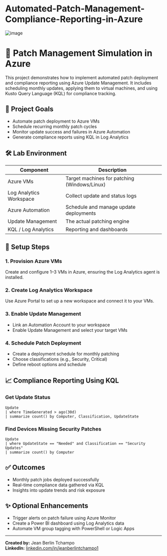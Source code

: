 # Automated-Patch-Management-Compliance-Reporting-in-Azure

![image](https://github.com/user-attachments/assets/5d1a3871-c873-46d0-bd8e-359028ef7a4e)


# 🔧 Patch Management Simulation in Azure

This project demonstrates how to implement automated patch deployment and compliance reporting using Azure Update Management. It includes scheduling monthly updates, applying them to virtual machines, and using Kusto Query Language (KQL) for compliance tracking.

## 🎯 Project Goals

- Automate patch deployment to Azure VMs
- Schedule recurring monthly patch cycles
- Monitor update success and failures in Azure Automation
- Generate compliance reports using KQL in Log Analytics

## 🛠️ Lab Environment

| Component               | Description                                  |
|------------------------|----------------------------------------------|
| Azure VMs              | Target machines for patching (Windows/Linux) |
| Log Analytics Workspace| Collect update and status logs               |
| Azure Automation       | Schedule and manage update deployments       |
| Update Management      | The actual patching engine                   |
| KQL / Log Analytics    | Reporting and dashboards                     |

## 🔧 Setup Steps

### 1. Provision Azure VMs
Create and configure 1–3 VMs in Azure, ensuring the Log Analytics agent is installed.

### 2. Create Log Analytics Workspace
Use Azure Portal to set up a new workspace and connect it to your VMs.

### 3. Enable Update Management
- Link an Automation Account to your workspace
- Enable Update Management and select your target VMs

### 4. Schedule Patch Deployment
- Create a deployment schedule for monthly patching
- Choose classifications (e.g., Security, Critical)
- Define reboot options and schedule

## 📈 Compliance Reporting Using KQL

### Get Update Status
```kusto
Update
| where TimeGenerated > ago(30d)
| summarize count() by Computer, Classification, UpdateState
```

### Find Devices Missing Security Patches
```kusto
Update
| where UpdateState == "Needed" and Classification == "Security Updates"
| summarize count() by Computer
```

## ✅ Outcomes

- Monthly patch jobs deployed successfully
- Real-time compliance data gathered via KQL
- Insights into update trends and risk exposure

## ✨ Optional Enhancements

- Trigger alerts on patch failure using Azure Monitor
- Create a Power BI dashboard using Log Analytics data
- Automate VM group tagging with PowerShell or Logic Apps

---

**Created by:** Jean Berlin Tchampo  
**LinkedIn:** [linkedin.com/in/jeanberlintchampo1](https://www.linkedin.com/in/jeanberlintchampo1)
